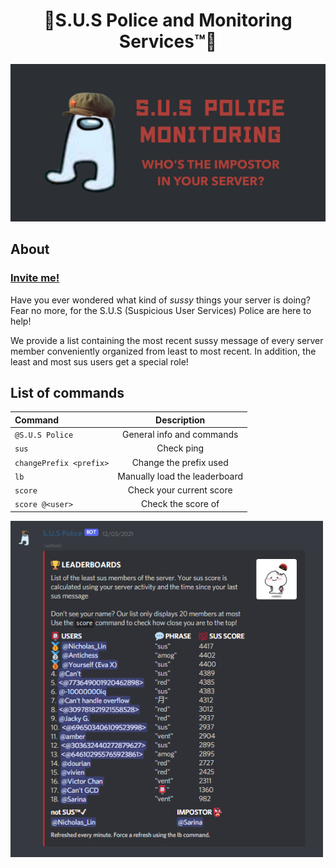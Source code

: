 #  <center>🚨S.U.S Police and Monitoring Services™🚨</center>

<img src="assets/banner.png" alt="banner" width="700"/>

## About

### [Invite me!](https://discord.com/api/oauth2/authorize?client_id=831578136004132905&permissions=2618289392&scope=bot)

Have you ever wondered what kind of *sussy* things your server is doing? Fear no more, for the S.U.S (Suspicious User Services) Police are here to help! 

We provide a list containing the most recent sussy message of every server member conveniently organized from least to most recent. In addition, the least and most sus users get a special role!

## List of commands

| Command      | Description |
| :---        |    :----:   |
| `@S.U.S Police`      | General info and commands       |
| `sus`   | Check ping        |
| `changePrefix <prefix>`   | Change the prefix used        |
| `lb`   | Manually load the leaderboard        |
| `score`   | Check your current score        |
| `score @<user>`   | Check the score of <user>        |

<img src="assets/demo.png" alt="Here's what we can do for your server!" width="500"/>

